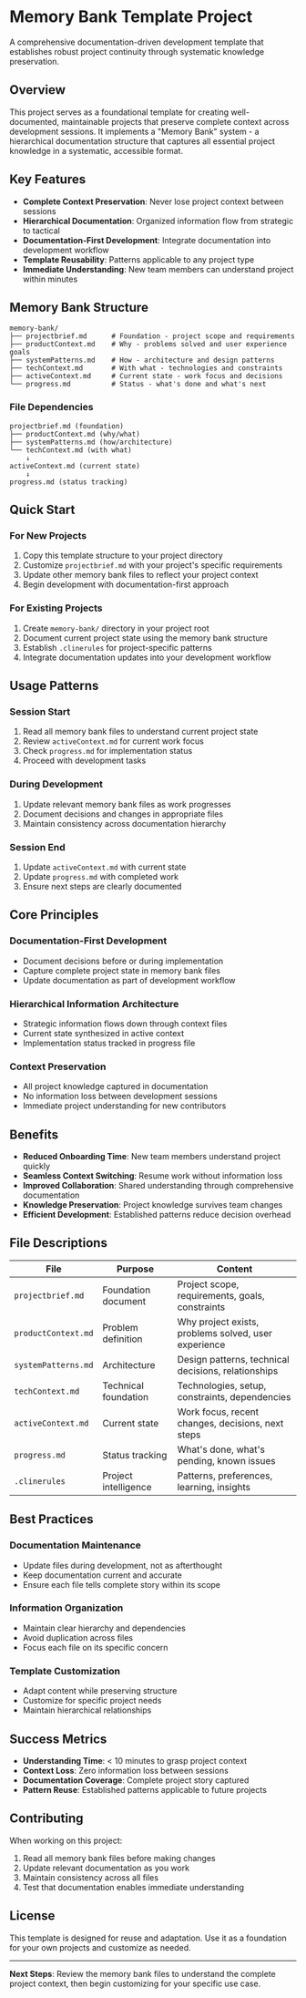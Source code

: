 # Memory Bank Template Project

A comprehensive documentation-driven development template that establishes robust project continuity through systematic knowledge preservation.

## Overview

This project serves as a foundational template for creating well-documented, maintainable projects that preserve complete context across development sessions. It implements a "Memory Bank" system - a hierarchical documentation structure that captures all essential project knowledge in a systematic, accessible format.

## Key Features

- **Complete Context Preservation**: Never lose project context between sessions
- **Hierarchical Documentation**: Organized information flow from strategic to tactical
- **Documentation-First Development**: Integrate documentation into development workflow
- **Template Reusability**: Patterns applicable to any project type
- **Immediate Understanding**: New team members can understand project within minutes

## Memory Bank Structure

```
memory-bank/
├── projectbrief.md      # Foundation - project scope and requirements
├── productContext.md    # Why - problems solved and user experience goals
├── systemPatterns.md    # How - architecture and design patterns
├── techContext.md       # With what - technologies and constraints
├── activeContext.md     # Current state - work focus and decisions
└── progress.md          # Status - what's done and what's next
```

### File Dependencies

```
projectbrief.md (foundation)
├── productContext.md (why/what)
├── systemPatterns.md (how/architecture)  
└── techContext.md (with what)
    ↓
activeContext.md (current state)
    ↓
progress.md (status tracking)
```

## Quick Start

### For New Projects
1. Copy this template structure to your project directory
2. Customize `projectbrief.md` with your project's specific requirements
3. Update other memory bank files to reflect your project context
4. Begin development with documentation-first approach

### For Existing Projects
1. Create `memory-bank/` directory in your project root
2. Document current project state using the memory bank structure
3. Establish `.clinerules` for project-specific patterns
4. Integrate documentation updates into your development workflow

## Usage Patterns

### Session Start
1. Read all memory bank files to understand current project state
2. Review `activeContext.md` for current work focus
3. Check `progress.md` for implementation status
4. Proceed with development tasks

### During Development
1. Update relevant memory bank files as work progresses
2. Document decisions and changes in appropriate files
3. Maintain consistency across documentation hierarchy

### Session End
1. Update `activeContext.md` with current state
2. Update `progress.md` with completed work
3. Ensure next steps are clearly documented

## Core Principles

### Documentation-First Development
- Document decisions before or during implementation
- Capture complete project state in memory bank files
- Update documentation as part of development workflow

### Hierarchical Information Architecture
- Strategic information flows down through context files
- Current state synthesized in active context
- Implementation status tracked in progress file

### Context Preservation
- All project knowledge captured in documentation
- No information loss between development sessions
- Immediate project understanding for new contributors

## Benefits

- **Reduced Onboarding Time**: New team members understand project quickly
- **Seamless Context Switching**: Resume work without information loss
- **Improved Collaboration**: Shared understanding through comprehensive documentation
- **Knowledge Preservation**: Project knowledge survives team changes
- **Efficient Development**: Established patterns reduce decision overhead

## File Descriptions

| File | Purpose | Content |
|------|---------|---------|
| `projectbrief.md` | Foundation document | Project scope, requirements, goals, constraints |
| `productContext.md` | Problem definition | Why project exists, problems solved, user experience |
| `systemPatterns.md` | Architecture | Design patterns, technical decisions, relationships |
| `techContext.md` | Technical foundation | Technologies, setup, constraints, dependencies |
| `activeContext.md` | Current state | Work focus, recent changes, decisions, next steps |
| `progress.md` | Status tracking | What's done, what's pending, known issues |
| `.clinerules` | Project intelligence | Patterns, preferences, learning, insights |

## Best Practices

### Documentation Maintenance
- Update files during development, not as afterthought
- Keep documentation current and accurate
- Ensure each file tells complete story within its scope

### Information Organization
- Maintain clear hierarchy and dependencies
- Avoid duplication across files
- Focus each file on its specific concern

### Template Customization
- Adapt content while preserving structure
- Customize for specific project needs
- Maintain hierarchical relationships

## Success Metrics

- **Understanding Time**: < 10 minutes to grasp project context
- **Context Loss**: Zero information loss between sessions
- **Documentation Coverage**: Complete project story captured
- **Pattern Reuse**: Established patterns applicable to future projects

## Contributing

When working on this project:
1. Read all memory bank files before making changes
2. Update relevant documentation as you work
3. Maintain consistency across all files
4. Test that documentation enables immediate understanding

## License

This template is designed for reuse and adaptation. Use it as a foundation for your own projects and customize as needed.

---

**Next Steps**: Review the memory bank files to understand the complete project context, then begin customizing for your specific use case.

